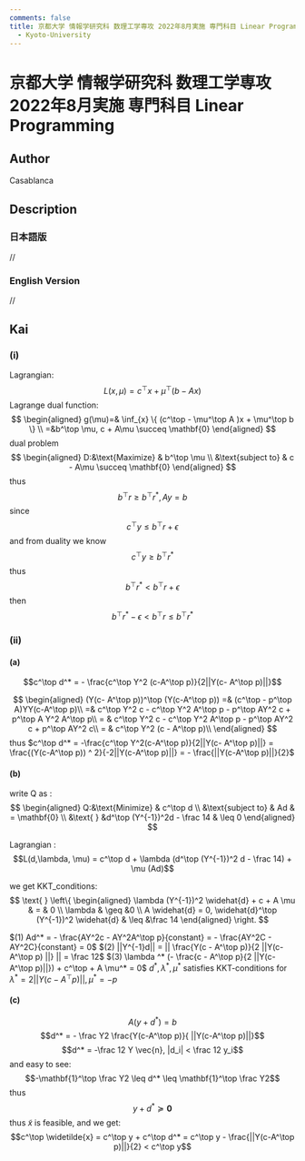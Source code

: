 ```yaml
---
comments: false
title: 京都大学 情報学研究科 数理工学専攻 2022年8月実施 専門科目 Linear Programming
  - Kyoto-University
---
```

# 京都大学 情報学研究科 数理工学専攻 2022年8月実施 専門科目 Linear Programming

## **Author**
Casablanca

## **Description**
### 日本語版
//
### English Version
//



## **Kai**
### (i)
Lagrangian: $$L(x,\mu) = c^\top x + \mu^\top(b-Ax)$$
Lagrange dual function:
$$
\begin{aligned}
g(\mu)=& \inf_{x} \{ (c^\top - \mu^\top A )x + \mu^\top b \} \\
=&b^\top \mu, c + A\mu \succeq \mathbf{0}
\end{aligned}
$$
dual problem
$$
\begin{aligned}
D:&\text{Maximize} & b^\top \mu  \\
&\text{subject to} & c - A\mu \succeq \mathbf{0}
\end{aligned}
$$
thus $$b^\top r \geq b^\top r^*, Ay = b$$
since $$c^\top y \leq  b^\top r + \epsilon$$
and from duality we know $$c^\top y \geq b^\top r^*$$
thus $$b^\top r^* < b^\top r + \epsilon$$
then $$b^\top r^* - \epsilon < b^\top r \leq b^\top r^*$$


### (ii)
#### (a)
$$c^\top d^* = - \frac{c^\top Y^2 (c-A^\top p)}{2||Y(c- A^\top p)||}$$

$$
\begin{aligned}
(Y(c- A^\top p))^\top (Y(c-A^\top p)) =& (c^\top - p^\top A)YY(c-A^\top p)\\
=& c^\top Y^2 c - c^\top Y^2 A^\top p - p^\top AY^2 c + p^\top A Y^2 A^\top p\\
= & c^\top Y^2 c - c^\top Y^2 A^\top p - p^\top AY^2 c + p^\top AY^2 c\\
= & c^\top Y^2 (c - A^\top p)\\
\end{aligned}
$$
thus $c^\top d^* = -\frac{c^\top Y^2(c-A^\top p)}{2||Y(c- A^\top p)||} = \frac{(Y(c-A^\top p)) ^ 2}{-2||Y(c-A^\top p)||} = - \frac{||Y(c-A^\top p)||}{2}$

#### (b)
write Q as : 
$$
\begin{aligned}
Q:&\text{Minimize} & c^\top d \\
&\text{subject to} & Ad & = \mathbf{0} \\
&\text{ } &d^\top (Y^{-1})^2d - \frac 14 & \leq 0
\end{aligned}
$$

Lagrangian : $$L(d,\lambda, \mu) = c^\top d + \lambda (d^\top (Y^{-1})^2 d - \frac 14) + \mu (Ad)$$

we get KKT_conditions:
$$
\text{ } \left\{
\begin{aligned}
\lambda (Y^{-1})^2 \widehat{d} + c + A \mu & = & 0 \\
\lambda   & \geq &0 \\
A \widehat{d} =  0, \widehat{d}^\top (Y^{-1})^2 \widehat{d} & \leq &\frac  14
\end{aligned}
\right.
$$

$(1) Ad^* = - \frac{AY^2c - AY^2A^\top p}{constant} = - \frac{AY^2C - AY^2C}{constant} = 0$
$(2) ||Y^{-1}d|| = || \frac{Y(c - A^\top p)}{2 ||Y(c-A^\top p) ||} || = \frac 12$
$(3) \lambda ^* (- \frac{c - A^\top p}{2 ||Y(c-A^\top p)||}) + c^\top + A \mu^* = 0$
$d^*, \lambda^* , \mu ^*$ satisfies KKT-conditions for $\lambda ^* = 2||Y(c-A^\top p)||, \mu^* = -p$

#### (c)
$$ A(y+d^*) = b$$
$$d^* = - \frac Y2 \frac{Y(c-A^\top p)}{ ||Y(c-A^\top p)||}$$
$$d^* = -\frac 12 Y \vec{n}, |d_i| < \frac 12 y_i$$
and easy to see: $$-\mathbf{1}^\top \frac Y2 \leq d^* \leq \mathbf{1}^\top \frac Y2$$
thus $$y + d^* \succeq \mathbf{0}$$
thus $\widetilde{x}$ is feasible, and we get:
$$c^\top \widetilde{x} = c^\top y + c^\top d^* = c^\top y - \frac{||Y(c-A^\top p)||}{2} < c^\top y$$

